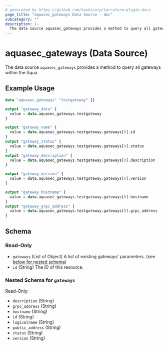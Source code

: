```yaml
---
# generated by https://github.com/hashicorp/terraform-plugin-docs
page_title: "aquasec_gateways Data Source - doc"
subcategory: ""
description: |-
  The data source aquasec_gateways provides a method to query all gateways within the Aqua
---
```


# aquasec_gateways (Data Source)

The data source `aquasec_gateways` provides a method to query all gateways within the Aqua

## Example Usage

```terraform
data "aquasec_gateways" "testgateway" {}

output "gateway_data" {
  value = data.aquasec_gateways.testgateway
}

output "gateway_name" {
  value = data.aquasec_gateways.testgateway.gateways[0].id
}
output "gateway_status" {
  value = data.aquasec_gateways.testgateway.gateways[0].status
}
output "gateway_description" {
  value = data.aquasec_gateways.testgateway.gateways[0].description
}

output "gateway_version" {
  value = data.aquasec_gateways.testgateway.gateways[0].version
}

output "gateway_hostname" {
  value = data.aquasec_gateways.testgateway.gateways[0].hostname
}
output "gateway_grpc_address" {
  value = data.aquasec_gateways.testgateway.gateways[0].grpc_address
}
```

<!-- schema generated by tfplugindocs -->
## Schema

### Read-Only

- `gateways` (List of Object) A list of existing gateways' parameters. (see [below for nested schema](#nestedatt--gateways))
- `id` (String) The ID of this resource.

<a id="nestedatt--gateways"></a>
### Nested Schema for `gateways`

Read-Only:

- `description` (String)
- `grpc_address` (String)
- `hostname` (String)
- `id` (String)
- `logicalname` (String)
- `public_address` (String)
- `status` (String)
- `version` (String)


